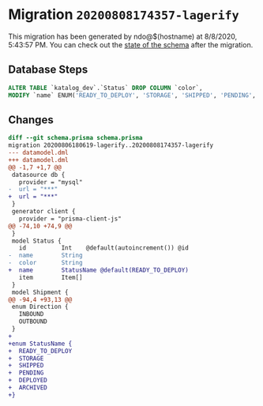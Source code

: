 # Migration `20200808174357-lagerify`

This migration has been generated by ndo@\$(hostname) at 8/8/2020, 5:43:57 PM.
You can check out the [state of the schema](./schema.prisma) after the migration.

## Database Steps

```sql
ALTER TABLE `katalog_dev`.`Status` DROP COLUMN `color`,
MODIFY `name` ENUM('READY_TO_DEPLOY', 'STORAGE', 'SHIPPED', 'PENDING', 'DEPLOYED', 'ARCHIVED') NOT NULL  DEFAULT 'READY_TO_DEPLOY';
```

## Changes

```diff
diff --git schema.prisma schema.prisma
migration 20200806180619-lagerify..20200808174357-lagerify
--- datamodel.dml
+++ datamodel.dml
@@ -1,7 +1,7 @@
 datasource db {
   provider = "mysql"
-  url = "***"
+  url = "***"
 }
 generator client {
   provider = "prisma-client-js"
@@ -74,10 +74,9 @@
 }
 model Status {
   id          Int    @default(autoincrement()) @id
-  name        String
-  color       String
+  name        StatusName @default(READY_TO_DEPLOY)
   item        Item[]
 }
 model Shipment {
@@ -94,4 +93,13 @@
 enum Direction {
   INBOUND
   OUTBOUND
 }
+
+enum StatusName {
+  READY_TO_DEPLOY
+  STORAGE
+  SHIPPED
+  PENDING
+  DEPLOYED
+  ARCHIVED
+}
```
